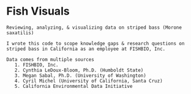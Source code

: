 # Fish Visuals
  
    Reviewing, analyzing, & visualizing data on striped bass (Morone saxatilis)
  
    I wrote this code to scope knowledge gaps & research questions on striped bass in California as an employee at FISHBIO, Inc.
  
    Data comes from multiple sources
       1. FISHBIO, Inc.
       2. Cynthia LeDoux-Bloom, Ph.D. (Humboldt State)
       3. Megan Sabal, Ph.D. (University of Washington)
       4. Cyril Michel (University of California, Santa Cruz)
       5. California Environmental Data Initiative
